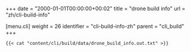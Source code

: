 +++
date = "2000-01-01T00:00:00+00:02"
title = "drone build info"
url = "zh/cli-build-info"

[menu.cli]
  weight = 26
  identifier = "cli-build-info-zh"
  parent = "cli_build"
+++

```text
{{< cat "content/cli/build/data/drone_build_info.out.txt" >}}
```
